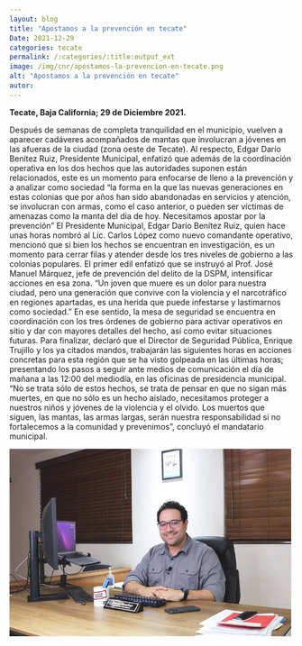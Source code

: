 ```yaml
---
layout: blog
title: "Apostamos a la prevención en tecate"
Date: 2021-12-29
categories: tecate
permalink: /:categories/:title:output_ext
image: /img/cnr/apostamos-la-prevencion-en-tecate.png
alt: "Apostamos a la prevención en tecate"
autor:
---
```


**Tecate, Baja California; 29 de Diciembre 2021.** 

Después de semanas de completa tranquilidad en el municipio, vuelven a aparecer cadáveres acompañados de mantas que involucran a jóvenes en las afueras de la ciudad (zona oeste de Tecate). 
Al respecto, Edgar Darío Benítez Ruiz, Presidente Municipal, enfatizó que además de la coordinación operativa en los dos hechos que las autoridades suponen están relacionados, este es un momento para enfocarse de lleno a la prevención y a analizar como sociedad “la forma en la que las nuevas generaciones en estas colonias que por años han sido abandonadas en servicios y atención, se involucran con armas, como el caso anterior, o pueden ser víctimas de amenazas como la manta del día de hoy. Necesitamos apostar por la prevención” 
El Presidente Municipal, Edgar Darío Benítez Ruiz, quien hace unas horas nombró al Lic. Carlos López como nuevo comandante operativo, mencionó que si bien los hechos se encuentran en investigación, es un momento para cerrar filas y atender desde los tres niveles de gobierno a las colonias populares. 
El primer edil enfatizó que se instruyó al Prof. José Manuel Márquez, jefe de prevención del delito de la DSPM, intensificar acciones en esa zona. “Un joven que muere es un dolor para nuestra ciudad, pero una generación que convive con la violencia y el narcotráfico en regiones apartadas, es una herida que puede infestarse y lastimarnos como sociedad.” 
En ese sentido, la mesa de seguridad se encuentra en coordinación con los tres órdenes de gobierno para activar operativos en sitio y dar con mayores detalles del hecho, así como evitar situaciones futuras.
Para finalizar, declaró que el Director de Seguridad Pública, Enrique Trujillo y los ya citados mandos, trabajarán las siguientes horas en acciones concretas para esta región que se ha visto golpeada en las últimas horas; presentando los pasos a seguir ante medios de comunicación el día de mañana a las 12:00 del mediodía, en las oficinas de presidencia municipal. 
 “No se trata sólo de estos hechos, se trata de pensar en que no sigan más muertes, en que no sólo es un hecho aislado, necesitamos proteger a nuestros niños y jóvenes de la violencia y el olvido. Los muertos que siguen, las mantas, las armas largas, serán nuestra responsabilidad si no fortalecemos a la comunidad y prevenimos”, concluyó el mandatario municipal.

<div id="carouselExampleSlidesOnly" class="carousel slide" data-ride="carousel">
  <div class="carousel-inner">
    <div class="carousel-item active">
       <img class="d-block w-100" src="/img/cnr/apostamos-la-prevencion-en-tecate.png" loading="lazy"  alt="Apostamos a la prevención en tecate">
    </div>
  </div>
</div>